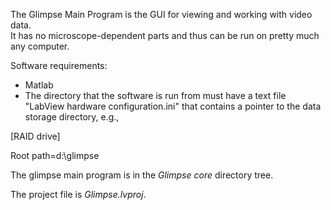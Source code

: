 The Glimpse Main Program is the GUI for viewing and working with video data.  
It has no microscope-dependent parts and thus can be run on pretty much any computer.

Software requirements:
* Matlab
* The directory that the software is run from must have a text file 
"LabView hardware configuration.ini" that contains a pointer to the data 
storage directory, e.g.,

[RAID drive]

Root path=d:\glimpse


The glimpse main program is in the *Glimpse core* directory tree.

The project file is *Glimpse.lvproj*.
